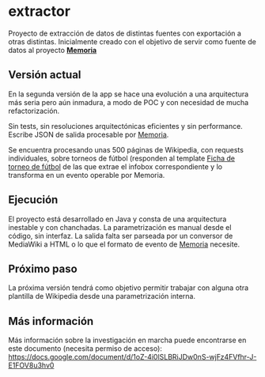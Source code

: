 extractor
=========

Proyecto de extracción de datos de distintas fuentes con exportación a otras distintas.
Inicialmente creado con el objetivo de servir como fuente de datos al proyecto [__Memoria__](https://github.com/init-sfw/memoria)


## Versión actual

En la segunda versión de la app se hace una evolución a una arquitectura más seria pero aún inmadura, a modo de POC y con necesidad de mucha refactorización.

Sin tests, sin resoluciones arquitectónicas eficientes y sin performance.
Escribe JSON de salida procesable por [Memoria](https://github.com/init-sfw/memoria).

Se encuentra procesando unas 500 páginas de Wikipedia, con requests individuales, sobre torneos de fútbol (responden al template  [Ficha de torneo de fútbol](http://es.wikipedia.org/wiki/Plantilla:Ficha_de_torneo_de_f%C3%BAtbol) de las que extrae el infobox correspondiente y lo transforma en un evento operable por Memoria.

## Ejecución

El proyecto está desarrollado en Java y consta de una arquitectura inestable y con chanchadas.
La parametrización es manual desde el código, sin interfaz.
La salida falta ser parseada por un conversor de MediaWiki a HTML o lo que el formato de evento de [Memoria](https://github.com/init-sfw/memoria) necesite.

## Próximo paso

La próxima versión tendrá como objetivo permitir trabajar con alguna otra plantilla de Wikipedia desde una parametrización interna.

## Más información

Más información sobre la investigación en marcha puede encontrarse en este documento (necesita permiso de acceso): https://docs.google.com/document/d/1oZ-4i0lSLBRiJDw0nS-wjFz4FVfhr-J-E1FOV8u3hv0
